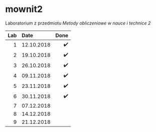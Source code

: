# mownit2
Laboratorium z przedmiotu _Metody obliczeniowe w nauce i technice 2_

| Lab| Date         | Done |
|---:|:-------------| ----:|
| 1  | 12.10.2018   | :heavy_check_mark: |
| 2  | 19.10.2018   | :heavy_check_mark: |
| 3  | 26.10.2018   | :heavy_check_mark: |
| 4  | 09.11.2018   | :heavy_check_mark: |
| 5  | 23.11.2018   | :heavy_check_mark: |
| 6  | 30.11.2018   | :heavy_check_mark: |
| 7  | 07.12.2018   |  |
| 8  | 14.12.2018   |  |
| 9  | 21.12.2018   |  |
